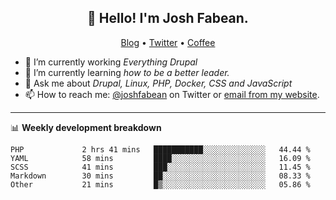 <h2 align="center">👋 Hello! I'm Josh Fabean.</h2>
<p align="center">
  <a href="https://joshfabean.com">Blog</a> •
  <a href="https://twitter.com/fabean">Twitter</a> •
  <a href="https://www.buymeacoffee.com/LSxne6Yr4">Coffee</a>
</p>

- 🔭 I’m currently working *Everything Drupal*
- 🌱 I’m currently learning *how to be a better leader.*
- 💬 Ask me about *Drupal, Linux, PHP, Docker, CSS and JavaScript*
- 📫 How to reach me: [@joshfabean](https://twitter.com/joshfabean) on Twitter or [email from my website](https://joshfabean.com).

-------

📊 **Weekly development breakdown**
<!--START_SECTION:waka-->

```text
PHP             2 hrs 41 mins   ███████████░░░░░░░░░░░░░░   44.44 %
YAML            58 mins         ████░░░░░░░░░░░░░░░░░░░░░   16.09 %
SCSS            41 mins         ███░░░░░░░░░░░░░░░░░░░░░░   11.45 %
Markdown        30 mins         ██░░░░░░░░░░░░░░░░░░░░░░░   08.33 %
Other           21 mins         █▒░░░░░░░░░░░░░░░░░░░░░░░   05.86 %
```

<!--END_SECTION:waka-->

<!--
**fabean/fabean** is a ✨ _special_ ✨ repository because its `README.md` (this file) appears on your GitHub profile.

Here are some ideas to get you started:

- 🔭 I’m currently working on ...
- 🌱 I’m currently learning ...
- 👯 I’m looking to collaborate on ...
- 🤔 I’m looking for help with ...
- 💬 Ask me about ...
- 📫 How to reach me: ...
- 😄 Pronouns: ...
- ⚡ Fun fact: ...
-->
